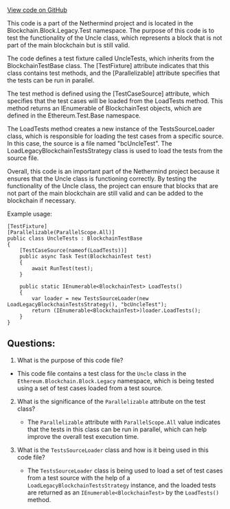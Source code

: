 [View code on GitHub](https://github.com/NethermindEth/nethermind/src/Nethermind/Ethereum.Blockchain.Block.Legacy.Test/UncleTests.cs)

This code is a part of the Nethermind project and is located in the Blockchain.Block.Legacy.Test namespace. The purpose of this code is to test the functionality of the Uncle class, which represents a block that is not part of the main blockchain but is still valid. 

The code defines a test fixture called UncleTests, which inherits from the BlockchainTestBase class. The [TestFixture] attribute indicates that this class contains test methods, and the [Parallelizable] attribute specifies that the tests can be run in parallel. 

The test method is defined using the [TestCaseSource] attribute, which specifies that the test cases will be loaded from the LoadTests method. This method returns an IEnumerable of BlockchainTest objects, which are defined in the Ethereum.Test.Base namespace. 

The LoadTests method creates a new instance of the TestsSourceLoader class, which is responsible for loading the test cases from a specific source. In this case, the source is a file named "bcUncleTest". The LoadLegacyBlockchainTestsStrategy class is used to load the tests from the source file. 

Overall, this code is an important part of the Nethermind project because it ensures that the Uncle class is functioning correctly. By testing the functionality of the Uncle class, the project can ensure that blocks that are not part of the main blockchain are still valid and can be added to the blockchain if necessary. 

Example usage:

```
[TestFixture]
[Parallelizable(ParallelScope.All)]
public class UncleTests : BlockchainTestBase
{
    [TestCaseSource(nameof(LoadTests))]
    public async Task Test(BlockchainTest test)
    {
        await RunTest(test);
    }

    public static IEnumerable<BlockchainTest> LoadTests()
    {
        var loader = new TestsSourceLoader(new LoadLegacyBlockchainTestsStrategy(), "bcUncleTest");
        return (IEnumerable<BlockchainTest>)loader.LoadTests();
    }
}

```
## Questions: 
 1. What is the purpose of this code file?
   - This code file contains a test class for the `Uncle` class in the `Ethereum.Blockchain.Block.Legacy` namespace, which is being tested using a set of test cases loaded from a test source.

2. What is the significance of the `Parallelizable` attribute on the test class?
   - The `Parallelizable` attribute with `ParallelScope.All` value indicates that the tests in this class can be run in parallel, which can help improve the overall test execution time.

3. What is the `TestsSourceLoader` class and how is it being used in this code file?
   - The `TestsSourceLoader` class is being used to load a set of test cases from a test source with the help of a `LoadLegacyBlockchainTestsStrategy` instance, and the loaded tests are returned as an `IEnumerable<BlockchainTest>` by the `LoadTests()` method.
